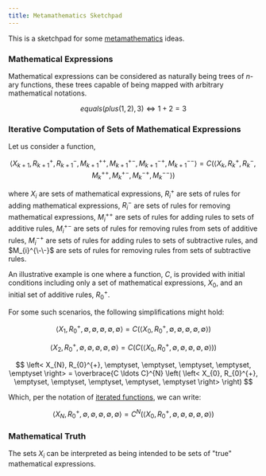 ```yaml
---
title: Metamathematics Sketchpad
---
```


This is a sketchpad for some [metamathematics](https://en.wikipedia.org/wiki/Metamathematics) ideas.

### Mathematical Expressions

Mathematical expressions can be considered as naturally being trees of $n$-ary functions, these trees capable of being mapped with arbitrary mathematical notations.

$$ equals(plus(1, 2), 3) \Leftrightarrow 1 + 2 = 3 $$

### Iterative Computation of Sets of Mathematical Expressions

Let us consider a function,

$$ \left< X_{k+1}, R_{k+1}^{+}, R_{k+1}^{-}, M_{k+1}^{++}, M_{k+1}^{+-}, M_{k+1}^{-+}, M_{k+1}^{--} \right> = C \left( \left< X_{k}, R_{k}^{+}, R_{k}^{-}, M_{k}^{++}, M_{k}^{+-}, M_{k}^{-+}, M_{k}^{--} \right> \right) $$

where $X_{i}$ are sets of mathematical expressions, $R_{i}^{+}$ are sets of rules for adding mathematical expressions, $R_{i}^{-}$ are sets of rules for removing mathematical expressions, $M_{i}^{++}$ are sets of rules for adding rules to sets of additive rules, $M_{i}^{+-}$ are sets of rules for removing rules from sets of additive rules, $M_{i}^{-+}$ are sets of rules for adding rules to sets of subtractive rules, and $M_{i}^{\-\-}$ are sets of rules for removing rules from sets of subtractive rules.

An illustrative example is one where a function, $C$, is provided with initial conditions including only a set of mathematical expressions, $X_{0}$, and an initial set of additive rules, $R_{0}^{+}$.

For some such scenarios, the following simplifications might hold:

$$ \left< X_{1}, R_{0}^{+}, \emptyset, \emptyset, \emptyset, \emptyset, \emptyset \right> = C \left( \left< X_{0}, R_{0}^{+}, \emptyset, \emptyset, \emptyset, \emptyset, \emptyset \right> \right) $$

$$ \left< X_{2}, R_{0}^{+}, \emptyset, \emptyset, \emptyset, \emptyset, \emptyset \right> = C \left( C \left( \left< X_{0}, R_{0}^{+}, \emptyset, \emptyset, \emptyset, \emptyset, \emptyset \right> \right) \right) $$

$$ \left< X_{N}, R_{0}^{+}, \emptyset, \emptyset, \emptyset, \emptyset, \emptyset \right> = \overbrace{C \ldots C}^{N} \left( \left< X_{0}, R_{0}^{+}, \emptyset, \emptyset, \emptyset, \emptyset, \emptyset \right> \right) $$

Which, per the notation of [iterated functions](https://en.wikipedia.org/wiki/Iterated_function), we can write:

$$ \left< X_{N}, R_{0}^{+}, \emptyset, \emptyset, \emptyset, \emptyset, \emptyset \right> = C^{N} \left( \left< X_{0}, R_{0}^{+}, \emptyset, \emptyset, \emptyset, \emptyset, \emptyset \right> \right) $$

### Mathematical Truth

The sets $X_{i}$ can be interpreted as being intended to be sets of "true" mathematical expressions.
